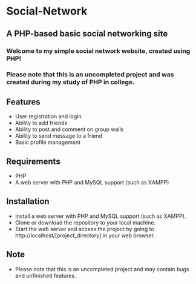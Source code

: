 # Social-Network
## A PHP-based basic social networking site 

### Welcome to my simple social network website, created using PHP!

### Please note that this is an uncompleted project and was created during my study of PHP in college.

## Features
- User registration and login
- Ability to add friends
- Ability to post and comment on group walls
- Ability to send message to a friend
- Basic profile management

## Requirements
- PHP
- A web server with PHP and MySQL support (such as XAMPP)

## Installation
- Install a web server with PHP and MySQL support (such as XAMPP).
- Clone or download the repository to your local machine.
- Start the web server and access the project by going to http://localhost/[project_directory] in your web browser.

## Note
- Please note that this is an uncompleted project and may contain bugs and unfinished features.
